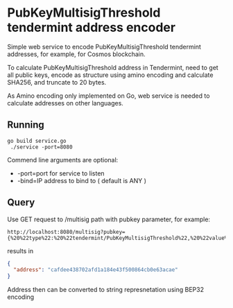 # PubKeyMultisigThreshold tendermint address encoder

Simple web service to encode PubKeyMultisigThreshold tendermint addresses, for example, for 
Cosmos blockchain.

To calculate PubKeyMultisigThreshold address in Tendermint, need to get all public keys, 
encode as structure using amino encoding and calculate SHA256, and truncate to 
20 bytes.

As Amino encoding only implemented on Go, web service is needed to calculate addresses on other languages.


## Running

```
go build service.go
 ./service -port=8080
```

Commend line arguments are optional:

- -port=port for service to listen
- -bind=IP address to bind to ( default is ANY )

## Query

Use GET request to /multisig path with pubkey parameter, for example:

```
http://localhost:8080/multisig?pubkey={%20%22type%22:%20%22tendermint/PubKeyMultisigThreshold%22,%20%22value%22:%20{%20%22threshold%22:%20%222%22,%20%22pubkeys%22:%20[%20{%20%22type%22:%20%22tendermint/PubKeySecp256k1%22,%20%22value%22:%20%22AvxcNJmBbtUaDMC4gIo/zusV4hBRKXKMZ1DEOARD2FzZ%22%20},%20{%20%22type%22:%20%22tendermint/PubKeySecp256k1%22,%20%22value%22:%20%22A07oUd5VEbNBor8By/2ROFRHzBvSuc9%2BVyg%2BF1F51xy0%22%20}%20]%20}%20}
```

results in 

```json
{
  "address": "cafdee438702afd1a184e43f500864cb0e63acae"
}
```

Address then can be converted to string represnetation using BEP32 encoding
